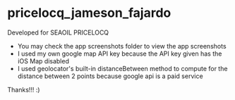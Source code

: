 # pricelocq_jameson_fajardo

Developed for SEAOIL PRICELOCQ

- You may check the app screenshots folder to view the app screenshots
- I used my own google map API key because the API key given has the iOS Map disabled
- I used geolocator's built-in distanceBetween method to compute for the distance between 2 points because google api is a paid service

Thanks!!! :)
